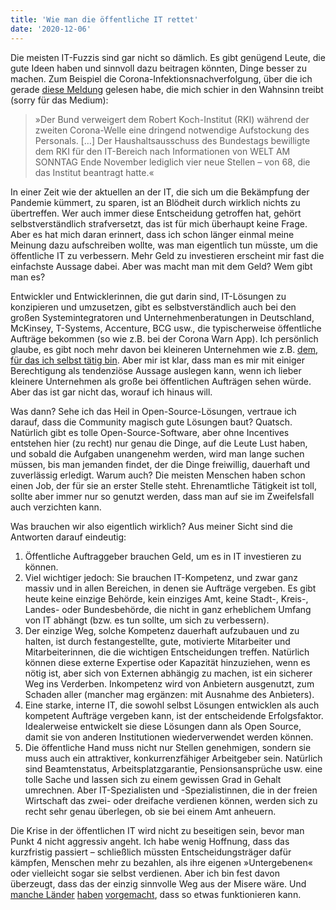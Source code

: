 ```yaml
---
title: 'Wie man die öffentliche IT rettet'
date: '2020-12-06'
---
```


Die meisten IT-Fuzzis sind gar nicht so dämlich. Es gibt genügend Leute, die gute Ideen haben und sinnvoll dazu beitragen könnten, Dinge besser zu machen. Zum Beispiel die Corona-Infektionsnachverfolgung, über die ich gerade [diese Meldung](https://www.welt.de/politik/deutschland/article221852030/Corona-Nachverfolgung-Bund-verweigert-Robert-Koch-Institut-IT-Kraefte.html) gelesen habe, die mich schier in den Wahnsinn treibt (sorry für das Medium):

> »Der Bund verweigert dem Robert Koch-Institut (RKI) während der zweiten Corona-Welle eine dringend notwendige Aufstockung des Personals. […] Der Haushaltsausschuss des Bundestags bewilligte dem RKI für den IT-Bereich nach Informationen von WELT AM SONNTAG Ende November lediglich vier neue Stellen – von 68, die das Institut beantragt hatte.«

In einer Zeit wie der aktuellen an der IT, die sich um die Bekämpfung der Pandemie kümmert, zu sparen, ist an Blödheit durch wirklich nichts zu übertreffen. Wer auch immer diese Entscheidung getroffen hat, gehört selbstverständlich strafversetzt, das ist für mich überhaupt keine Frage. Aber es hat mich daran erinnert, dass ich schon länger einmal meine Meinung dazu aufschreiben wollte, was man eigentlich tun müsste, um die öffentliche IT zu verbessern. Mehr Geld zu investieren erscheint mir fast die einfachste Aussage dabei. Aber was macht man mit dem Geld? Wem gibt man es?

Entwickler und Entwicklerinnen, die gut darin sind, IT-Lösungen zu konzipieren und umzusetzen, gibt es selbstverständlich auch bei den großen Systemintegratoren und Unternehmenberatungen in Deutschland, McKinsey, T-Systems, Accenture, BCG usw., die typischerweise öffentliche Aufträge bekommen (so wie z.B. bei der Corona Warn App). Ich persönlich glaube, es gibt noch mehr davon bei kleineren Unternehmen wie z.B. [dem, für das ich selbst tätig bin](https://www.innoq.com/de/). Aber mir ist klar, dass man es mir mit einiger Berechtigung als tendenziöse Aussage auslegen kann, wenn ich lieber kleinere Unternehmen als große bei öffentlichen Aufträgen sehen würde. Aber das ist gar nicht das, worauf ich hinaus will. 

Was dann? Sehe ich das Heil in Open-Source-Lösungen, vertraue ich darauf, dass die Community magisch gute Lösungen baut? Quatsch. Natürlich gibt es tolle Open-Source-Software, aber ohne Incentives entstehen hier (zu recht) nur genau die Dinge, auf die Leute Lust haben, und sobald die Aufgaben unangenehm werden, wird man lange suchen müssen, bis man jemanden findet, der die Dinge freiwillig, dauerhaft und zuverlässig erledigt. Warum auch? Die meisten Menschen haben schon einen Job, der für sie an erster Stelle steht. Ehrenamtliche Tätigkeit ist toll, sollte aber immer nur so genutzt werden, dass man auf sie im Zweifelsfall auch verzichten kann.

Was brauchen wir also eigentlich wirklich? Aus meiner Sicht sind die Antworten darauf eindeutig:

1. Öffentliche Auftraggeber brauchen Geld, um es in IT investieren zu können.
1. Viel wichtiger jedoch: Sie brauchen IT-Kompetenz, und zwar ganz massiv und in allen Bereichen, in denen sie Aufträge vergeben. Es gibt heute keine einzige Behörde, kein einziges Amt, keine Stadt-, Kreis-, Landes- oder Bundesbehörde, die nicht in ganz erheblichem Umfang von IT abhängt (bzw. es tun sollte, um sich zu verbessern).
2. Der einzige Weg, solche Kompetenz dauerhaft aufzubauen und zu halten, ist durch festangestellte, gute, motivierte Mitarbeiter und Mitarbeiterinnen, die die wichtigen Entscheidungen treffen. Natürlich können diese externe Expertise oder Kapazität hinzuziehen, wenn es nötig ist, aber sich von Externen abhängig zu machen, ist ein sicherer Weg ins Verderben. Inkompetenz wird von Anbietern ausgenutzt, zum Schaden aller (mancher mag ergänzen: mit Ausnahme des Anbieters).
3. Eine starke, interne IT, die sowohl selbst Lösungen entwicklen als auch kompetent Aufträge vergeben kann, ist der entscheidende Erfolgsfaktor. Idealerweise entwickelt sie diese Lösungen dann als Open Source, damit sie von anderen Institutionen wiederverwendet werden können.
4. Die öffentliche Hand muss nicht nur Stellen genehmigen, sondern sie muss auch ein attraktiver, konkurrenzfähiger Arbeitgeber sein. Natürlich sind Beamtenstatus, Arbeitsplatzgarantie, Pensionsansprüche usw. eine tolle Sache und lassen sich zu einem gewissen Grad in Gehalt umrechnen. Aber IT-Spezialisten und -Spezialistinnen, die in der freien Wirtschaft das zwei- oder dreifache verdienen können, werden sich zu recht sehr genau überlegen, ob sie bei einem Amt anheuern.

Die Krise in der öffentlichen IT wird nicht zu beseitigen sein, bevor man Punkt 4 nicht aggressiv angeht. Ich habe wenig Hoffnung, dass das kurzfristig passiert – schließlich müssten Entscheidungsträger dafür kämpfen, Menschen mehr zu bezahlen, als ihre eigenen »Untergebenen« oder vielleicht sogar sie selbst verdienen. Aber ich bin fest davon überzeugt, dass das der einzig sinnvolle Weg aus der Misere wäre. Und [manche Länder](https://www.gov.uk/government/organisations/government-digital-service) [haben](https://www.usds.gov) [vorgemacht](https://www.dta.gov.au), dass so etwas funktionieren kann.
